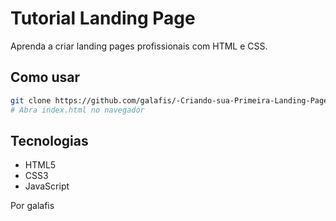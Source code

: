 # Tutorial Landing Page

Aprenda a criar landing pages profissionais com HTML e CSS.

## Como usar

```bash
git clone https://github.com/galafis/-Criando-sua-Primeira-Landing-Page-com-HTML-e-CSS.git
# Abra index.html no navegador
```

## Tecnologias

- HTML5
- CSS3  
- JavaScript

Por galafis
